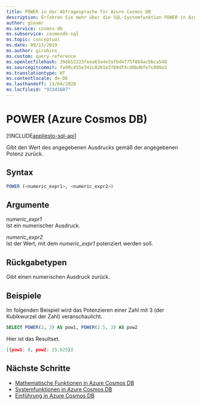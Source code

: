 ```yaml
---
title: POWER in der Abfragesprache für Azure Cosmos DB
description: Erfahren Sie mehr über die SQL-Systemfunktion POWER in Azure Cosmos DB.
author: ginamr
ms.service: cosmos-db
ms.subservice: cosmosdb-sql
ms.topic: conceptual
ms.date: 09/13/2019
ms.author: girobins
ms.custom: query-reference
ms.openlocfilehash: 39db52223feea63a4e3afbd4775f884acbbca548
ms.sourcegitcommit: fa90cd55e341c8201e3789df4cd8bd6fe7c809a3
ms.translationtype: HT
ms.contentlocale: de-DE
ms.lasthandoff: 11/04/2020
ms.locfileid: "93341687"
---
```

# <a name="power-azure-cosmos-db"></a>POWER (Azure Cosmos DB)
[!INCLUDE[appliesto-sql-api](includes/appliesto-sql-api.md)]

 Gibt den Wert des angegebenen Ausdrucks gemäß der angegebenen Potenz zurück.  
  
## <a name="syntax"></a>Syntax
  
```sql
POWER (<numeric_expr1>, <numeric_expr2>)  
```  
  
## <a name="arguments"></a>Argumente
  
*numeric_expr1*  
   Ist ein numerischer Ausdruck.  
  
*numeric_expr2*  
   Ist der Wert, mit dem *numeric_expr1* potenziert werden soll.  
  
## <a name="return-types"></a>Rückgabetypen
  
  Gibt einen numerischen Ausdruck zurück.  
  
## <a name="examples"></a>Beispiele
  
  Im folgenden Beispiel wird das Potenzieren einer Zahl mit 3 (der Kubikwurzel der Zahl) veranschaulicht.  
  
```sql
SELECT POWER(2, 3) AS pow1, POWER(2.5, 3) AS pow2  
```  
  
 Hier ist das Resultset.  
  
```json
[{pow1: 8, pow2: 15.625}]  
```  

## <a name="next-steps"></a>Nächste Schritte

- [Mathematische Funktionen in Azure Cosmos DB](sql-query-mathematical-functions.md)
- [Systemfunktionen in Azure Cosmos DB](sql-query-system-functions.md)
- [Einführung in Azure Cosmos DB](introduction.md)
